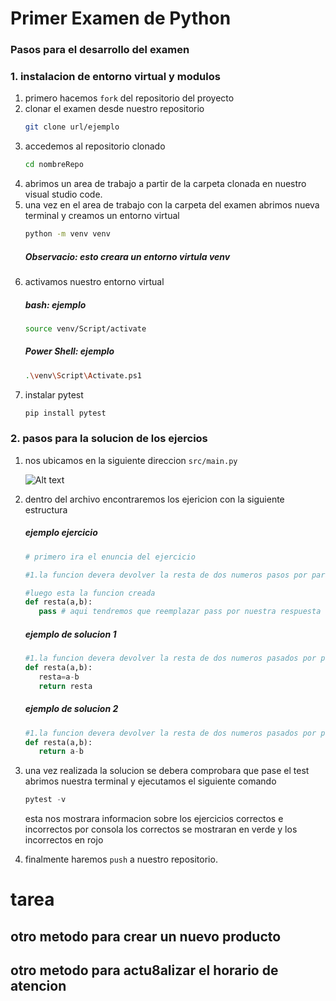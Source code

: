 # Primer Examen de Python
### Pasos para el desarrollo del examen
### 1. instalacion de entorno virtual y modulos
1. primero hacemos `fork` del repositorio del proyecto
2. clonar el examen desde nuestro repositorio
   ```bash
   git clone url/ejemplo
   ```
3. accedemos al repositorio clonado
   ```bash
   cd nombreRepo
   ```
4. abrimos un area de trabajo a partir de la carpeta clonada en nuestro visual studio code.
5. una vez en el area de trabajo con la carpeta del examen abrimos nueva terminal y creamos un entorno virtual
   ```bash
   python -m venv venv
   ```
   ##### Observacio: esto creara un entorno virtula venv
6. activamos nuestro entorno virtual
    ##### bash: ejemplo
   ```bash
   source venv/Script/activate
   ```
   ##### Power Shell: ejemplo
   ```bash
   .\venv\Script\Activate.ps1
   ```
7. instalar pytest
   ```bash
   pip install pytest
   ```
### 2. pasos para la solucion de los ejercios
1. nos ubicamos en la siguiente direccion `src/main.py`
   
   ![Alt text](image.png)
2. dentro del archivo encontraremos los ejericion con la siguiente estructura
   ##### ejemplo ejercicio
   ```python
   # primero ira el enuncia del ejercicio

   #1.la funcion devera devolver la resta de dos numeros pasos por parametro

   #luego esta la funcion creada
   def resta(a,b):
      pass # aqui tendremos que reemplazar pass por nuestra respuesta

   ```
   ##### ejemplo de solucion 1
   ```python
   #1.la funcion devera devolver la resta de dos numeros pasados por parametro
   def resta(a,b):
      resta=a-b
      return resta

   ```
   ##### ejemplo de solucion 2
   ```python
   #1.la funcion devera devolver la resta de dos numeros pasados por parametro
   def resta(a,b):
      return a-b

   ```
3. una vez realizada la solucion se debera comprobara que pase el test abrimos nuestra terminal y ejecutamos el siguiente comando
   ```python
   pytest -v
   ```
   esta nos mostrara informacion sobre los ejercicios correctos e incorrectos por consola los correctos se mostraran en verde y los incorrectos en rojo

4. finalmente haremos `push` a nuestro repositorio.



# tarea
## otro metodo para crear un nuevo producto
## otro metodo para actu8alizar el horario de atencion
   
